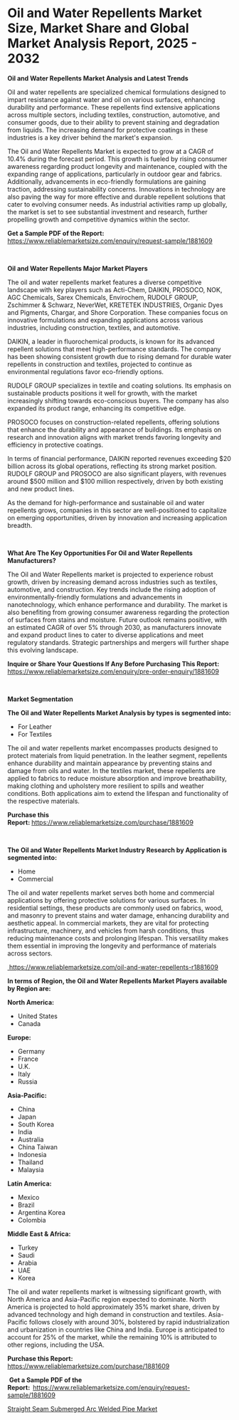<p><h1>Oil and Water Repellents Market Size, Market Share and Global Market Analysis Report, 2025 - 2032</h1></p><p><strong>Oil and Water Repellents Market Analysis and Latest Trends</strong></p>
<p><p>Oil and water repellents are specialized chemical formulations designed to impart resistance against water and oil on various surfaces, enhancing durability and performance. These repellents find extensive applications across multiple sectors, including textiles, construction, automotive, and consumer goods, due to their ability to prevent staining and degradation from liquids. The increasing demand for protective coatings in these industries is a key driver behind the market's expansion.</p><p>The Oil and Water Repellents Market is expected to grow at a CAGR of 10.4% during the forecast period. This growth is fueled by rising consumer awareness regarding product longevity and maintenance, coupled with the expanding range of applications, particularly in outdoor gear and fabrics. Additionally, advancements in eco-friendly formulations are gaining traction, addressing sustainability concerns. Innovations in technology are also paving the way for more effective and durable repellent solutions that cater to evolving consumer needs. As industrial activities ramp up globally, the market is set to see substantial investment and research, further propelling growth and competitive dynamics within the sector.</p></p>
<p><strong>Get a Sample PDF of the Report:&nbsp;</strong> <a href="https://www.reliablemarketsize.com/enquiry/request-sample/1881609?utm_campaign=1939&utm_medium=2&utm_source=Github&utm_content=ia&utm_term=04022025&utm_id=oil-and-water-repellents">https://www.reliablemarketsize.com/enquiry/request-sample/1881609</a></p>
<p>&nbsp;</p>
<p><strong>Oil and Water Repellents Major Market Players</strong></p>
<p><p>The oil and water repellents market features a diverse competitive landscape with key players such as Acti-Chem, DAIKIN, PROSOCO, NOK, AGC Chemicals, Sarex Chemicals, Envirochem, RUDOLF GROUP, Zschimmer & Schwarz, NeverWet, KRETETEK INDUSTRIES, Organic Dyes and Pigments, Chargar, and Shore Corporation. These companies focus on innovative formulations and expanding applications across various industries, including construction, textiles, and automotive.</p><p>DAIKIN, a leader in fluorochemical products, is known for its advanced repellent solutions that meet high-performance standards. The company has been showing consistent growth due to rising demand for durable water repellents in construction and textiles, projected to continue as environmental regulations favor eco-friendly options.</p><p>RUDOLF GROUP specializes in textile and coating solutions. Its emphasis on sustainable products positions it well for growth, with the market increasingly shifting towards eco-conscious buyers. The company has also expanded its product range, enhancing its competitive edge.</p><p>PROSOCO focuses on construction-related repellents, offering solutions that enhance the durability and appearance of buildings. Its emphasis on research and innovation aligns with market trends favoring longevity and efficiency in protective coatings.</p><p>In terms of financial performance, DAIKIN reported revenues exceeding $20 billion across its global operations, reflecting its strong market position. RUDOLF GROUP and PROSOCO are also significant players, with revenues around $500 million and $100 million respectively, driven by both existing and new product lines.</p><p>As the demand for high-performance and sustainable oil and water repellents grows, companies in this sector are well-positioned to capitalize on emerging opportunities, driven by innovation and increasing application breadth.</p></p>
<p>&nbsp;</p>
<p><strong>What Are The Key Opportunities For Oil and Water Repellents Manufacturers?</strong></p>
<p><p>The Oil and Water Repellents market is projected to experience robust growth, driven by increasing demand across industries such as textiles, automotive, and construction. Key trends include the rising adoption of environmentally-friendly formulations and advancements in nanotechnology, which enhance performance and durability. The market is also benefiting from growing consumer awareness regarding the protection of surfaces from stains and moisture. Future outlook remains positive, with an estimated CAGR of over 5% through 2030, as manufacturers innovate and expand product lines to cater to diverse applications and meet regulatory standards. Strategic partnerships and mergers will further shape this evolving landscape.</p></p>
<p><strong>Inquire or Share Your Questions If Any Before Purchasing This Report:</strong> <a href="https://www.reliablemarketsize.com/enquiry/pre-order-enquiry/1881609?utm_campaign=1939&utm_medium=2&utm_source=Github&utm_content=ia&utm_term=04022025&utm_id=oil-and-water-repellents">https://www.reliablemarketsize.com/enquiry/pre-order-enquiry/1881609</a></p>
<p>&nbsp;</p>
<p><strong>Market Segmentation</strong></p>
<p><strong>The Oil and Water Repellents Market Analysis by types is segmented into:</strong></p>
<p><ul><li>For Leather</li><li>For Textiles</li></ul></p>
<p><p>The oil and water repellents market encompasses products designed to protect materials from liquid penetration. In the leather segment, repellents enhance durability and maintain appearance by preventing stains and damage from oils and water. In the textiles market, these repellents are applied to fabrics to reduce moisture absorption and improve breathability, making clothing and upholstery more resilient to spills and weather conditions. Both applications aim to extend the lifespan and functionality of the respective materials.</p></p>
<p><strong>Purchase this Report:&nbsp;</strong><a href="https://www.reliablemarketsize.com/purchase/1881609?utm_campaign=1939&utm_medium=2&utm_source=Github&utm_content=ia&utm_term=04022025&utm_id=oil-and-water-repellents">https://www.reliablemarketsize.com/purchase/1881609</a></p>
<p>&nbsp;</p>
<p><strong>The Oil and Water Repellents Market Industry Research by Application is segmented into:</strong></p>
<p><ul><li>Home</li><li>Commercial</li></ul></p>
<p><p>The oil and water repellents market serves both home and commercial applications by offering protective solutions for various surfaces. In residential settings, these products are commonly used on fabrics, wood, and masonry to prevent stains and water damage, enhancing durability and aesthetic appeal. In commercial markets, they are vital for protecting infrastructure, machinery, and vehicles from harsh conditions, thus reducing maintenance costs and prolonging lifespan. This versatility makes them essential in improving the longevity and performance of materials across sectors.</p></p>
<p><a href="https://www.reliablemarketsize.com/oil-and-water-repellents-r1881609?utm_campaign=1939&utm_medium=2&utm_source=Github&utm_content=ia&utm_term=04022025&utm_id=oil-and-water-repellents">&nbsp;https://www.reliablemarketsize.com/oil-and-water-repellents-r1881609</a></p>
<p><strong>In terms of Region, the Oil and Water Repellents Market Players available by Region are:</strong></p>
<p>
    <p> <strong> North America: </strong>
        <ul>
            <li>United States</li>
            <li>Canada</li>
        </ul>
        </p> 
    <p> <strong> Europe: </strong>
        <ul>
            <li>Germany</li>
            <li>France</li>
            <li>U.K.</li>
            <li>Italy</li>
            <li>Russia</li>
        </ul>
        </p> 
    <p> <strong> Asia-Pacific: </strong>
        <ul>
            <li>China</li>
            <li>Japan</li>
            <li>South Korea</li>
            <li>India</li>
            <li>Australia</li>
            <li>China Taiwan</li>
            <li>Indonesia</li>
            <li>Thailand</li>
            <li>Malaysia</li>
        </ul>
        </p> 
    <p> <strong> Latin America: </strong>
        <ul>
            <li>Mexico</li>
            <li>Brazil</li>
            <li>Argentina Korea</li>
            <li>Colombia</li>
        </ul>
        </p> 
    <p> <strong> Middle East & Africa: </strong>
        <ul>
            <li>Turkey</li>
            <li>Saudi</li>
            <li>Arabia</li>
            <li>UAE</li>
            <li>Korea</li>
        </ul>
    </p>
    </p>
<p><p>The oil and water repellents market is witnessing significant growth, with North America and Asia-Pacific region expected to dominate. North America is projected to hold approximately 35% market share, driven by advanced technology and high demand in construction and textiles. Asia-Pacific follows closely with around 30%, bolstered by rapid industrialization and urbanization in countries like China and India. Europe is anticipated to account for 25% of the market, while the remaining 10% is attributed to other regions, including the USA.</p></p>
<p><strong>Purchase this Report: </strong><a href="https://www.reliablemarketsize.com/purchase/1881609?utm_campaign=1939&utm_medium=2&utm_source=Github&utm_content=ia&utm_term=04022025&utm_id=oil-and-water-repellents">https://www.reliablemarketsize.com/purchase/1881609</a></p>
<p>&nbsp;<strong>Get a Sample PDF of the Report:&nbsp;&nbsp;</strong><a href="https://www.reliablemarketsize.com/enquiry/request-sample/1881609?utm_campaign=1939&utm_medium=2&utm_source=Github&utm_content=ia&utm_term=04022025&utm_id=oil-and-water-repellents">https://www.reliablemarketsize.com/enquiry/request-sample/1881609</a></p>
<p><strong></strong></p>
<p><p><a href="https://github.com/PeterParrish5/Market-Research-Report-List-7/blob/main/straight-seam-submerged-arc-welded-pipe-market.md?utm_campaign=1939&utm_medium=2&utm_source=Github&utm_content=ia&utm_term=04022025&utm_id=oil-and-water-repellents">Straight Seam Submerged Arc Welded Pipe Market</a></p></p>